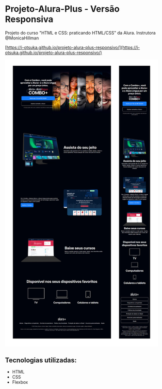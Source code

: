 # Projeto-Alura-Plus - Versão Responsiva
Projeto do curso "HTML e CSS: praticando HTML/CSS" da Alura.
Instrutora @MonicaHillman

[https://i-otsuka.github.io/projeto-alura-plus-responsivo/](https://i-otsuka.github.io/projeto-alura-plus-responsivo/)

![Captura da página do projeto](https://github.com/i-otsuka/projeto-alura-plus-responsivo/blob/main/captura-de-tela-alura-plus-isac-responsivo.jpg)

## Tecnologias utilizadas:
- HTML
- CSS
- Flexbox
